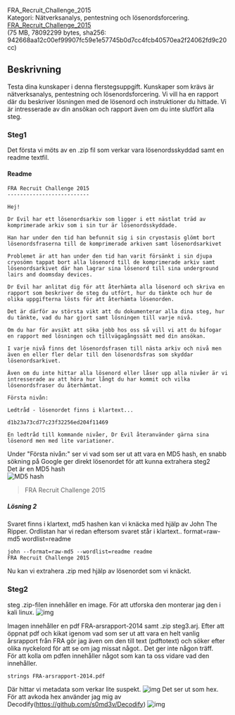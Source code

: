 FRA_Recruit_Challenge_2015  
Kategori: Nätverksanalys, pentestning och lösenordsforcering.  
[FRA_Recruit_Challenge_2015](https://challenge.fra.se/FRA_Recruit_Challenge_2015.zip)  
(75 MB, 78092299 bytes, sha256: 942668aa12c00ef99907fc59e1e57745b0d7cc4fcb40570ea2f24062fd9c20cc)

## Beskrivning
Testa dina kunskaper i denna flerstegsuppgift. Kunskaper som krävs är nätverksanalys, pentestning och lösenordsforcering. Vi vill ha en rapport där du beskriver lösningen med de lösenord och instruktioner du hittade. Vi är intresserade av din ansökan och rapport även om du inte slutfört alla steg.

### Steg1
Det första vi möts av en .zip fil som verkar vara lösenordsskyddad samt en readme textfil.

#### Readme
``` 
FRA Recruit Challenge 2015
--------------------------

Hej!

Dr Evil har ett lösenordsarkiv som ligger i ett nästlat träd av komprimerade arkiv som i sin tur är lösenordsskyddade.

Han har under den tid han befunnit sig i sin cryostasis glömt bort lösenordsfraserna till de komprimerade arkiven samt lösenordsarkivet

Problemet är att han under den tid han varit försänkt i sin djupa cryosömn tappat bort alla lösenord till de komprimerade arkiv samt lösenordsarkivet där han lagrar sina lösenord till sina underground lairs and doomsday devices.

Dr Evil har anlitat dig för att återhämta alla lösenord och skriva en rapport som beskriver de steg du utfört, hur du tänkte och hur de olika uppgifterna lösts för att återhämta lösenorden.

Det är därför av största vikt att du dokumenterar alla dina steg, hur du tänkte, vad du har gjort samt lösningen till varje nivå.

Om du har för avsikt att söka jobb hos oss så vill vi att du bifogar en rapport med lösningen och tillvägagångssätt med din ansökan.

I varje nivå finns det lösenordsfrasen till nästa arkiv och nivå men även en eller fler delar till den lösenordsfras som skyddar lösenordsarkivet.

Även om du inte hittar alla lösenord eller låser upp alla nivåer är vi intresserade av att höra hur långt du har kommit och vilka lösenordsfraser du återhämtat.

Första nivån:

Ledtråd - lösenordet finns i klartext...

d1b23a73cd77c23f32256ed204f11469

En ledtråd till kommande nivåer, Dr Evil återanvänder gärna sina lösenord men med lite variationer.
```
Under "Första nivån:" ser vi vad som ser ut att vara en MD5 hash, en snabb sökning på Google ger direkt lösenordet för att kunna extrahera steg2  
Det är en MD5 hash  
![MD5 hash](https://i.imgur.com/LqGr2vO.png)  
> FRA Recruit Challenge 2015  

##### Lösning 2
Svaret finns i klartext, md5 hashen kan vi knäcka med hjälp av John The Ripper. Ordlistan har vi redan eftersom svaret står i klartext..
format=raw-md5
wordlist=readme
```
john --format=raw-md5 --wordlist=readme readme
FRA Recruit Challenge 2015
```
Nu kan vi extrahera .zip med hjälp av lösenordet som vi knäckt.
### Steg2
steg .zip-filen innehåller en image. För att utforska den monterar jag den i kali linux.
![img](https://i.imgur.com/tSieeGP.png)

Imagen innehåller en pdf FRA-arsrapport-2014 samt .zip steg3.arj. Efter att öppnat pdf och kikat igenom vad som ser ut att vara en helt vanlig årsrapport från FRA gör jag även om den till text (pdftotext) och söker efter olika nyckelord för att se om jag missat något.. Det ger inte någon träff.  
För att kolla om pdfen innehåller något som kan ta oss vidare vad den innehåller.
```
strings FRA-arsrapport-2014.pdf
```
Där hittar vi metadata som verkar lite suspekt.
![img](https://i.imgur.com/o3NXPl1.png)
Det ser ut som hex.  
För att avkoda hex använder jag mig av Decodify(https://github.com/s0md3v/Decodify)
![img](https://i.imgur.com/wD2CrGF.png)
